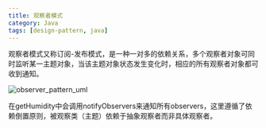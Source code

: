 ```yaml
---
title: 观察者模式
category: Java
tags: [design-pattern, java]
---
```

观察者模式又称订阅-发布模式，是一种一对多的依赖关系，多个观察者对象可同时监听某一主题对象，当该主题对象状态发生变化时，相应的所有观察者对象都可收到通知。

![observer_pattern_uml](https://raw.githubusercontent.com/Leon-WTF/leon.github.io/master/img/observer_pattern_uml.png)

在getHumidity中会调用notifyObservers来通知所有observers，这里遵循了依赖倒置原则，被观察类（主题）依赖于抽象观察者而非具体观察者。
